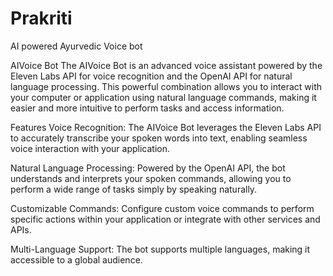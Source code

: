 # Prakriti
AI powered Ayurvedic Voice bot

AIVoice Bot
The AIVoice Bot is an advanced voice assistant powered by the Eleven Labs API for voice recognition and the OpenAI API for natural language processing. This powerful combination allows you to interact with your computer or application using natural language commands, making it easier and more intuitive to perform tasks and access information.

Features
Voice Recognition: The AIVoice Bot leverages the Eleven Labs API to accurately transcribe your spoken words into text, enabling seamless voice interaction with your application.

Natural Language Processing: Powered by the OpenAI API, the bot understands and interprets your spoken commands, allowing you to perform a wide range of tasks simply by speaking naturally.

Customizable Commands: Configure custom voice commands to perform specific actions within your application or integrate with other services and APIs.

Multi-Language Support: The bot supports multiple languages, making it accessible to a global audience.
